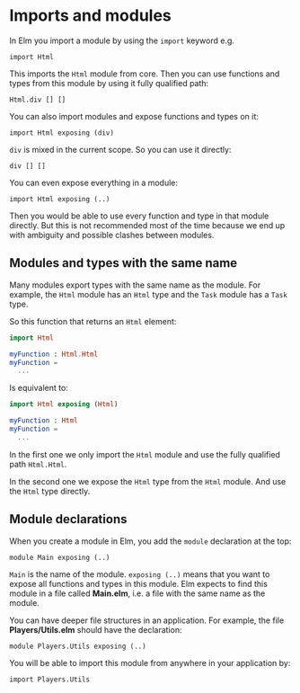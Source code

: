 # Imports and modules

In Elm you import a module by using the `import` keyword e.g.

```
import Html
```

This imports the `Html` module from core. Then you can use functions and types from this module by using it fully qualified path:

```
Html.div [] []
```

You can also import modules and expose functions and types on it:

```
import Html exposing (div)
```

`div` is mixed in the current scope. So you can use it directly:

```
div [] []
```

You can even expose everything in a module:

```
import Html exposing (..)
```

Then you would be able to use every function and type in that module directly. But this is not recommended most of the time because we end up with ambiguity and possible clashes between modules.

## Modules and types with the same name

Many modules export types with the same name as the module. For example, the `Html` module has an `Html` type and the `Task` module has a `Task` type.

So this function that returns an `Html` element:

```elm
import Html

myFunction : Html.Html
myFunction =
  ...
```

Is equivalent to:

```elm
import Html exposing (Html)

myFunction : Html
myFunction =
  ...
```

In the first one we only import the `Html` module and use the fully qualified path `Html.Html`.

In the second one we expose the `Html` type from the `Html` module. And use the `Html` type directly.

## Module declarations

When you create a module in Elm, you add the `module` declaration at the top:

```
module Main exposing (..)
```

`Main` is the name of the module. `exposing (..)` means that you want to expose all functions and types in this module. Elm expects to find this module in a file called __Main.elm__, i.e. a file with the same name as the module.

You can have deeper file structures in an application. For example, the file __Players/Utils.elm__ should have the declaration:

```
module Players.Utils exposing (..)
```

You will be able to import this module from anywhere in your application by:

```
import Players.Utils
```




